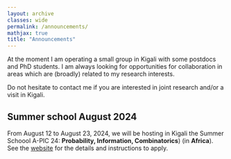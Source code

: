 ```yaml
---
layout: archive
classes: wide
permalink: /announcements/
mathjax: true
title: "Announcements"
---
```


At the moment I am operating a small group in Kigali with some postdocs and PhD students. I am always looking for opportunities for collaboration in areas which are (broadly) related to my research interests.

Do not hesitate to contact me if you are interested in joint research and/or a visit in Kigali.  

## Summer school August 2024

From August 12 to August 23, 2024, we will be hosting in Kigali the Summer Schoool A-PIC 24: **Probability, Information, Combinatorics**) (in **Africa**). See the
[website](https://www.uni-frankfurt.de/147012250/A_PIC_24) for the details and instructions to apply.

<!-- ## Position calls

At the moment there are two open calls for DAAD postdoc positions with the deadline of April 7, 2023. See below for details:
* [Postdoc in algebra and learning theory.](files/postdoc_call_algebra.pdf)
* [Postdoc in learning theory.](files/postdoc_call_learning.pdf)
-->


<!-- This is a comment -->